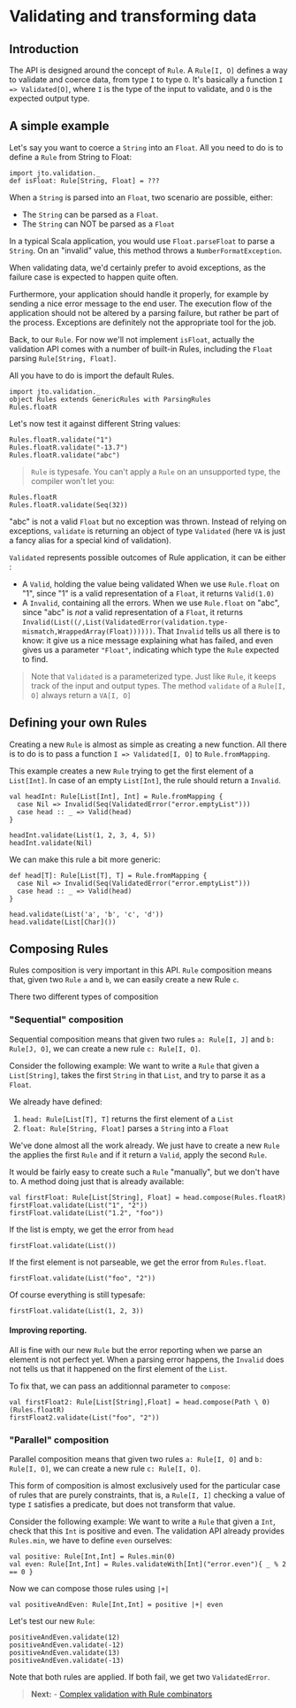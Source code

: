 # Validating and transforming data

## Introduction

The API is designed around the concept of `Rule`. A `Rule[I, O]` defines a way to validate and coerce data, from type `I` to type `O`. It's basically a function `I => Validated[O]`, where `I` is the type of the input to validate, and `O` is the expected output type.

## A simple example

Let's say you want to coerce a `String` into an `Float`.
All you need to do is to define a `Rule` from String to Float:

```tut
import jto.validation._
def isFloat: Rule[String, Float] = ???
```

When a `String` is parsed into an `Float`, two scenario are possible, either:

- The `String` can be parsed as a `Float`.
- The `String` can NOT be parsed as a `Float`

In a typical Scala application, you would use `Float.parseFloat` to parse a `String`. On an "invalid" value, this method throws a `NumberFormatException`.

When validating data, we'd certainly prefer to avoid exceptions, as the failure case is expected to happen quite often.

Furthermore, your application should handle it properly, for example by sending a nice error message to the end user. The execution flow of the application should not be altered by a parsing failure, but rather be part of the process. Exceptions are definitely not the appropriate tool for the job.

Back, to our `Rule`. For now we'll not implement `isFloat`, actually the validation API comes with a number of built-in Rules, including the `Float` parsing `Rule[String, Float]`.

All you have to do is import the default Rules.

```tut
import jto.validation._
object Rules extends GenericRules with ParsingRules
Rules.floatR
```

Let's now test it against different String values:

```tut
Rules.floatR.validate("1")
Rules.floatR.validate("-13.7")
Rules.floatR.validate("abc")
```

> `Rule` is typesafe. You can't apply a `Rule` on an unsupported type, the compiler won't let you:
>
```tut:nofail
Rules.floatR
Rules.floatR.validate(Seq(32))
```

"abc" is not a valid `Float` but no exception was thrown. Instead of relying on exceptions, `validate` is returning an object of type `Validated` (here `VA` is just a fancy alias for a special kind of validation).

`Validated` represents possible outcomes of Rule application, it can be either :

- A `Valid`, holding the value being validated
  When we use `Rule.float` on "1", since "1" is a valid representation of a `Float`, it returns `Valid(1.0)`
- A `Invalid`, containing all the errors.
  When we use `Rule.float` on "abc", since "abc" is *not* a valid representation of a `Float`, it returns `Invalid(List((/,List(ValidatedError(validation.type-mismatch,WrappedArray(Float))))))`. That `Invalid` tells us all there is to know: it give us a nice message explaining what has failed, and even gives us a parameter `"Float"`, indicating which type the `Rule` expected to find.

> Note that `Validated` is a parameterized type. Just like `Rule`, it keeps track of the input and output types.
The method `validate` of a `Rule[I, O]` always return a `VA[I, O]`

## Defining your own Rules

Creating a new `Rule` is almost as simple as creating a new function.
All there is to do is to pass a function `I => Validated[I, O]` to `Rule.fromMapping`.

This example creates a new `Rule` trying to get the first element of a `List[Int]`.
In case of an empty `List[Int]`, the rule should return a `Invalid`.

```tut
val headInt: Rule[List[Int], Int] = Rule.fromMapping {
  case Nil => Invalid(Seq(ValidatedError("error.emptyList")))
  case head :: _ => Valid(head)
}
```

```tut
headInt.validate(List(1, 2, 3, 4, 5))
headInt.validate(Nil)
```

We can make this rule a bit more generic:

```tut
def head[T]: Rule[List[T], T] = Rule.fromMapping {
  case Nil => Invalid(Seq(ValidatedError("error.emptyList")))
  case head :: _ => Valid(head)
}
```

```tut
head.validate(List('a', 'b', 'c', 'd'))
head.validate(List[Char]())
```

## Composing Rules

Rules composition is very important in this API. `Rule` composition means that, given two `Rule` `a` and `b`, we can easily create a new Rule `c`.

There two different types of composition

### "Sequential" composition

Sequential composition means that given two rules `a: Rule[I, J]` and `b: Rule[J, O]`, we can create a new rule `c: Rule[I, O]`.

Consider the following example: We want to write a `Rule` that given a `List[String]`, takes the first `String` in that `List`, and try to parse it as a `Float`.

We already have defined:

1. `head: Rule[List[T], T]` returns the first element of a `List`
2. `float: Rule[String, Float]` parses a `String` into a `Float`

We've done almost all the work already. We just have to create a new `Rule` the applies the first `Rule` and if it return a `Valid`, apply the second `Rule`.

It would be fairly easy to create such a `Rule` "manually", but we don't have to. A method doing just that is already available:

```tut
val firstFloat: Rule[List[String], Float] = head.compose(Rules.floatR)
firstFloat.validate(List("1", "2"))
firstFloat.validate(List("1.2", "foo"))
```

If the list is empty, we get the error from `head`

```tut
firstFloat.validate(List())
```

If the first element is not parseable, we get the error from `Rules.float`.

```tut
firstFloat.validate(List("foo", "2"))
```

Of course everything is still typesafe:

```tut:nofail
firstFloat.validate(List(1, 2, 3))
```

#### Improving reporting.

All is fine with our new `Rule` but the error reporting when we parse an element is not perfect yet.
When a parsing error happens, the `Invalid` does not tells us that it happened on the first element of the `List`.

To fix that, we can pass  an additionnal parameter to `compose`:

```tut
val firstFloat2: Rule[List[String],Float] = head.compose(Path \ 0)(Rules.floatR)
firstFloat2.validate(List("foo", "2"))
```

### "Parallel" composition

Parallel composition means that given two rules `a: Rule[I, O]` and `b: Rule[I, O]`, we can create a new rule `c: Rule[I, O]`.

This form of composition is almost exclusively used for the particular case of rules that are purely constraints, that is, a `Rule[I, I]` checking a value of type `I` satisfies a predicate, but does not transform that value.

Consider the following example: We want to write a `Rule` that given a `Int`, check that this `Int` is positive and even.
The validation API already provides `Rules.min`, we have to define `even` ourselves:

```tut
val positive: Rule[Int,Int] = Rules.min(0)
val even: Rule[Int,Int] = Rules.validateWith[Int]("error.even"){ _ % 2 == 0 }
```

Now we can compose those rules using `|+|`

```tut
val positiveAndEven: Rule[Int,Int] = positive |+| even
```

Let's test our new `Rule`:

```tut
positiveAndEven.validate(12)
positiveAndEven.validate(-12)
positiveAndEven.validate(13)
positiveAndEven.validate(-13)
```

Note that both rules are applied. If both fail, we get two `ValidatedError`.

> **Next:** - [Complex validation with Rule combinators](ScalaValidatedRuleCombinators.md)
